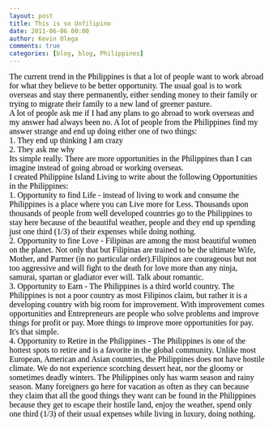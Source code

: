 ```yaml
---
layout: post
title: This is so Unfilipino
date: 2011-06-06 00:00
author: Kevin Olega
comments: true
categories: [blog, blog, Philippines]
---
```

<div><span style="color: #010101; font-family: Tahoma; font-size: medium;">The current trend in the Philippines is that a lot of people want to work abroad for what they believe to be better opportunity. The usual goal is to work overseas and stay there permanently, either sending money to their family or trying to migrate their family to a new land of greener pasture.&nbsp;
<div><span style="color: #010101; font-family: Tahoma;">
</span></div>
<div><span style="color: #010101; font-family: Tahoma;">A lot of people ask me if I had any plans to go abroad to work overseas and my answer had always been no. A lot of people from the Philippines find my answer strange and end up doing either one of two things:</span></div>
<div><span style="color: #010101; font-family: Tahoma;">
</span></div>
<div><span style="color: #010101; font-family: Tahoma;">1. They end up thinking I am crazy</span></div>
<div><span style="color: #010101; font-family: Tahoma;">2. They ask me why</span></div>
<div><span style="color: #010101; font-family: Tahoma;">
</span></div>
<div><span style="color: #010101; font-family: Tahoma;">Its simple really. There are more opportunities in the Philippines than I can imagine instead of going abroad or working overseas.</span></div>
<div><span style="color: #010101; font-family: Tahoma;">
</span></div>
<div><span style="color: #010101; font-family: Tahoma;">I created Philippine Island Living to write about the following Opportunities in the Philippines:</span></div>
<div><span style="color: #010101; font-family: Tahoma;">
</span></div>
<div><span style="color: #010101; font-family: Tahoma;">1. Opportunity to find Life - instead of living to work and consume the Philippines is a place where you can Live more for Less. Thousands upon thousands of people from well developed countries go to the Philippines to stay here because of the beautiful weather, people and they end up spending just one third (1/3) of their expenses while doing nothing.</span></div>
<div><span style="color: #010101; font-family: Tahoma;">2. Opportunity to fine Love - Filipinas are among the most beautiful women on the planet. Not only that but Filipinas are trained to be the ultimate Wife, Mother, and Partner (in no particular order).Filipinos are courageous but not too aggressive and will fight to the death for love more than any ninja, samurai, spartan or gladiator ever will. Talk about romantic.</span></div>
<div><span style="color: #010101; font-family: Tahoma;">3. Opportunity to Earn - The Philippines is a third world country. The Philippines is not a poor country as most Filipinos claim, but rather it is a developing country with big room for improvement. With improvement comes opportunities and Entrepreneurs are people who solve problems and improve things for profit or pay. More things to improve more opportunities for pay. It's that simple.</span></div>
<div><span style="color: #010101; font-family: Tahoma;">4. Opportunity to Retire in the Philippines - The Philippines is one of the hottest spots to retire and is a favorite in the global community. Unlike most European, American and Asian countries, the Philippines does not have hostile climate. We do not experience scorching dessert heat, nor the gloomy or sometimes deadly winters. The Philippines only has warm season and rainy season. Many foreigners go here for vacation as often as they can because they claim that all the good things they want can be found in the Philippines because they get to escape their hostile land, enjoy the weather, spend only one third (1/3) of their usual expenses while living in luxury, doing nothing.</span></div>
<div><span style="color: #010101; font-family: Tahoma;">
</span></div>
<div><span style="color: #010101; font-family: Tahoma;">
</span></div>
<div><span style="color: #010101; font-family: Tahoma;">
</span></div>
&nbsp;

&nbsp;

&nbsp;

&nbsp;

</span></div>
